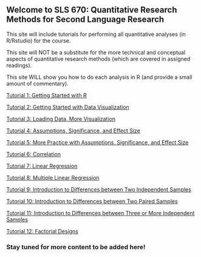 ## Welcome to SLS 670: Quantitative Research Methods for Second Language Research

This site will include tutorials for performing all quantitative analyses (in R/Rstudio) for the course.

This site will NOT be a substitute for the more technical and conceptual aspects of quantitative research methods (which are covered in assigned readings).

This site WILL show you how to do each analysis in R (and provide a small amount of commentary).

[Tutorial 1: Getting Started with R](https://kristopherkyle.github.io/SLS-670/docs/1_Getting_started.html)


[Tutorial 2: Getting Started with Data Visualization](https://kristopherkyle.github.io/SLS-670/docs/2_getting_started_vis_data.html)

[Tutorial 3: Loading Data, More Visualization](https://kristopherkyle.github.io/SLS-670/docs/3_Loading_data_assumptions.html)

[Tutorial 4: Assumptions, Significance, and Effect Size](https://kristopherkyle.github.io/SLS-670/docs/4_Significance_and_Effect_Sizes.html)

[Tutorial 5: More Practice with Assumptions, Significance, and Effect Size](https://kristopherkyle.github.io/SLS-670/docs/5_distribution_exercises.html)

[Tutorial 6: Correlation](https://kristopherkyle.github.io/SLS-670/docs/6_Correlations.html)

[Tutorial 7: Linear Regression](https://kristopherkyle.github.io/SLS-670/docs/7_Simple_Regression.html)

[Tutorial 8: Multiple Linear Regression](https://kristopherkyle.github.io/SLS-670/docs/8_Multiple_Regression.html)

[Tutorial 9: Introduction to Differences between Two Independent Samples](https://kristopherkyle.github.io/SLS-670/docs/9_Two_Independent_Samples.html)

[Tutorial 10: Introduction to Differences between Two Paired Samples](https://kristopherkyle.github.io/SLS-670/docs/10_Two_Dependent_Samples.html)

[Tutorial 11: Introduction to Differences between Three or More Independent Samples](https://kristopherkyle.github.io/SLS-670/docs/11_Three_or_more_Independent_Samples.html)

[Tutorial 12: Factorial Designs](https://kristopherkyle.github.io/SLS-670/docs/12_Factorial_ANOVAs.html)

### Stay tuned for more content to be added here!


